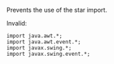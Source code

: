 
Prevents the use of the star import.

Invalid:
````
import java.awt.*;
import java.awt.event.*;
import javax.swing.*;
import javax.swing.event.*;
````
